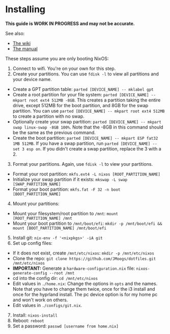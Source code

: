 # Installing
**This guide is WORK IN PROGRESS and may not be accurate.**

See also:
- [The wiki](https://nixos.wiki/wiki/NixOS_Installation_Guide)
- [The manual](https://nixos.org/manual/nixos/stable/index.html#ch-installation)

These steps assume you are only booting NixOS:
1. Connect to wifi. You're on your own for this step.
2. Create your partitions. You can use `fdisk -l` to view all partitions and your device name.
  - Create a GPT partition table: `parted [DEVICE_NAME] -- mklabel gpt` 
  - Create a root partition for your file system: `parted [DEVICE_NAME] -- mkpart root ext4 512MB -8GB`. This creates a partition taking the entire drive, except 512MB for the boot partition, and 8GB for the swap partition. You can use `parted [DEVICE_NAME] -- mkpart root ext4 512MB` to create a partition with no swap.
  - Optionally create your swap partition: `parted [DEVICE_NAME] -- mkpart swap linux-swap -8GB 100%`. Note that the -8GB in this command should be the same as the previous command.
  - Create the boot partition: `parted [DEVICE_NAME] -- mkpart ESP fat32 1MB 512MB`. If you have a swap partition, run `parted [DEVICE_NAME] -- set 3 esp on`. If you didn't create a swap partition, replace the 3 with a 2.
3. Format your partitions. Again, use `fdisk -l` to view your partitions.
  - Format your root partition: `mkfs.ext4 -L nixos [ROOT_PARTITION_NAME]`
  - Initialize your swap partition if it exists: `mkswap -L swap [SWAP_PARTITION_NAME]`
  - Format your boot partition: `mkfs.fat -F 32 -n boot [BOOT_PARTITION_NAME]`
4. Mount your partitions:
  - Mount your filesystem/root partition to `/mnt`: `mount [ROOT_PARTITION_NAME] /mnt`
  - Mount your boot partition to `/mnt/boot/efi`: `mkdir -p /mnt/boot/efi && mount [BOOT_PARTITION_NAME] /mnt/boot/efi`
5. Install git: `nix-env -f '<nixpkgs>' -iA git`
6. Set up config files:
  - If it does not exist, create `/mnt/etc/nixos`: `mkdir -p /mnt/etc/nixos`
  - Clone the repo: `git clone https://github.com/JMoogs/dotfiles.git /mnt/etc/nixos`
  - **IMPORTANT:** Generate a `hardware-configuration.nix` file: `nixos-generate-config --root /mnt`
  - cd into the config dir: `cd /mnt/etc/nixos`
  - Edit values in `./home.nix`: Change the options in `opts` and the names. Note that you have to change them twice, once for the i3 install and once for the hyprland install. The pc device option is for my home pc and won't work on others.
  - Edit values in `./configs/git.nix`.
7. Install: `nixos-install`
8. Reboot: `reboot`
9. Set a password: `passwd [username from home.nix]`
